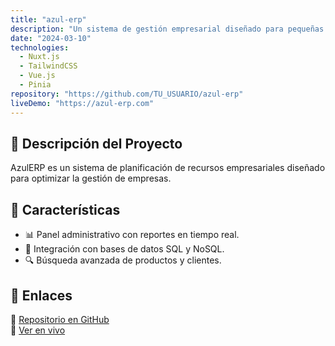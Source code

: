 ```yaml
---
title: "azul-erp"
description: "Un sistema de gestión empresarial diseñado para pequeñas y medianas empresas."
date: "2024-03-10"
technologies:
  - Nuxt.js
  - TailwindCSS
  - Vue.js
  - Pinia
repository: "https://github.com/TU_USUARIO/azul-erp"
liveDemo: "https://azul-erp.com"
---
```


## 🏢 Descripción del Proyecto
AzulERP es un sistema de planificación de recursos empresariales diseñado para optimizar la gestión de empresas.

## 🚀 Características
- 📊 Panel administrativo con reportes en tiempo real.
- 💾 Integración con bases de datos SQL y NoSQL.
- 🔍 Búsqueda avanzada de productos y clientes.

## 🔗 Enlaces
🔗 [Repositorio en GitHub](https://github.com/TU_USUARIO/azul-erp)  
🔗 [Ver en vivo](https://azul-erp.com)
